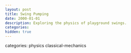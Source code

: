 ```yaml
---
layout: post
title: Swing Pumping
date: 2000-01-01
description: Exploring the physics of playground swings.
categories:
hidden: true
---
```

categories: physics classical-mechanics
